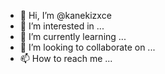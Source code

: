- 👋 Hi, I’m @kanekizxce
- 👀 I’m interested in ...
- 🌱 I’m currently learning ...
- 💞️ I’m looking to collaborate on ...
- 📫 How to reach me ...

<!---
kanekizxce/kanekizxce is a ✨ special ✨ repository because its `README.md` (this file) appears on your GitHub profile.
You can click the Preview link to take a look at your changes.
--->
